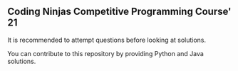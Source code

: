## Coding Ninjas Competitive Programming Course' 21

It is recommended to attempt questions before looking at solutions.

You can contribute to this repository by providing Python and Java solutions.